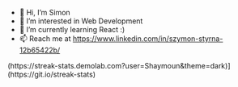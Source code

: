 - 👋 Hi, I’m Simon
- 👀 I’m interested in Web Development
- 🌱 I’m currently learning React :)
- 📫 Reach me at https://www.linkedin.com/in/szymon-styrna-12b65422b/
<p align="left">
(https://streak-stats.demolab.com?user=Shaymoun&theme=dark)](https://git.io/streak-stats)
</p>
